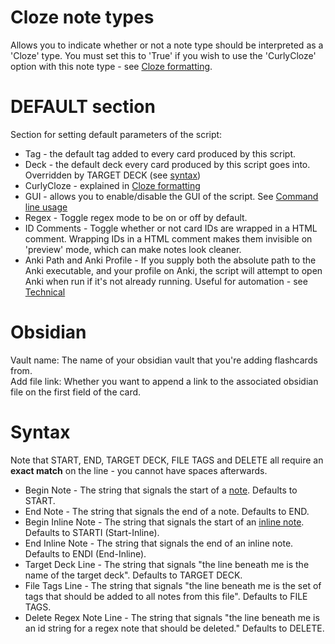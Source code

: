 # Cloze note types
Allows you to indicate whether or not a note type should be interpreted as a 'Cloze' type. You must set this to 'True' if you wish to use the 'CurlyCloze' option with this note type - see [Cloze formatting](#cloze-formatting).

# DEFAULT section

Section for setting default parameters of the script:
* Tag - the default tag added to every card produced by this script.
* Deck - the default deck every card produced by this script goes into. Overridden by TARGET DECK (see [syntax](#syntax))
* CurlyCloze - explained in [Cloze formatting](README.md#cloze-formatting)
* GUI - allows you to enable/disable the GUI of the script. See [Command line usage](README.md#command-line-usage)
* Regex - Toggle regex mode to be on or off by default.
* ID Comments - Toggle whether or not card IDs are wrapped in a HTML comment. Wrapping IDs in a HTML comment makes them invisible on 'preview' mode, which can make notes look cleaner.
* Anki Path and Anki Profile - If you supply both the absolute path to the Anki executable, and your profile on Anki, the script will attempt to open Anki when run if it's not already running. Useful for automation - see [Technical](README.md#technical)

# Obsidian

Vault name: The name of your obsidian vault that you're adding flashcards from.  
Add file link: Whether you want to append a link to the associated obsidian file on the first field of the card.  

# Syntax

Note that START, END, TARGET DECK, FILE TAGS and DELETE all require an **exact match** on the line - you cannot have spaces afterwards.
* Begin Note - The string that signals the start of a [note](#note-formatting). Defaults to START.
* End Note - The string that signals the end of a note. Defaults to END.
* Begin Inline Note - The string that signals the start of an [inline note](#inline-note-formatting). Defaults to STARTI (Start-Inline).
* End Inline Note - The string that signals the end of an inline note. Defaults to ENDI (End-Inline).
* Target Deck Line - The string that signals "the line beneath me is the name of the target deck". Defaults to TARGET DECK.
* File Tags Line - The string that signals "the line beneath me is the set of tags that should be added to all notes from this file". Defaults to FILE TAGS.
* Delete Regex Note Line - The string that signals "the line beneath me is an id string for a regex note that should be deleted." Defaults to DELETE.